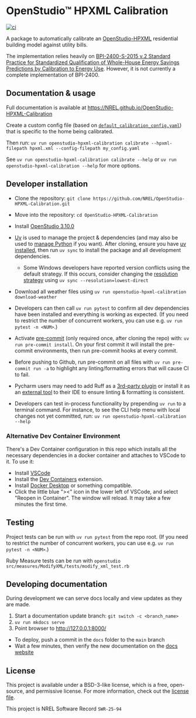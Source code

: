 # OpenStudio™ HPXML Calibration

[![ci](https://github.com/NREL/OpenStudio-HPXML-Calibration/actions/workflows/ci.yml/badge.svg?branch=main)](https://github.com/NREL/OpenStudio-HPXML-Calibration/actions/workflows/ci.yml)

A package to automatically calibrate an [OpenStudio-HPXML](https://github.com/NREL/OpenStudio-HPXML) residential building model against utility bills.

The implementation relies heavily on [BPI-2400-S-2015 v.2 Standard Practice for Standardized Qualification of Whole-House Energy Savings Predictions by Calibration to Energy Use](https://www.bpi.org/__cms/docs/20240523_BPI-2400-S-2015_Delta_Standard_v2.pdf).
However, it is not currently a complete implementation of BPI-2400.

## Documentation & usage

Full documentation is available at <https://NREL.github.io/OpenStudio-HPXML-Calibration>

Create a custom config file (based on [`default_calibration_config.yaml`](https://github.com/NREL/OpenStudio-HPXML-Calibration/blob/main/src/openstudio_hpxml_calibration/default_calibration_config.yaml)) that is specific to the home being calibrated.

Then run:
`uv run openstudio-hpxml-calibration calibrate --hpxml-filepath hpxml.xml --config-filepath my_config.yaml`

See `uv run openstudio-hpxml-calibration calibrate --help` or `uv run openstudio-hpxml-calibration --help` for more options.

## Developer installation

- Clone the repository: `git clone https://github.com/NREL/OpenStudio-HPXML-Calibration.git`
- Move into the repository: `cd OpenStudio-HPXML-Calibration`
- Install [OpenStudio 3.10.0](https://github.com/NREL/OpenStudio/releases/tag/v3.10.0)

- [Uv](https://docs.astral.sh/uv/) is used to manage the project & dependencies (and may also be used to [manage Python](https://docs.astral.sh/uv/guides/install-python/) if you want). After cloning, ensure you have
[uv installed](https://docs.astral.sh/uv/getting-started/installation/), then run `uv sync` to install the package and all development dependencies.
    - Some Windows developers have reported version conflicts using the default strategy. If this occurs, consider changing the [resolution strategy](https://docs.astral.sh/uv/concepts/resolution/#resolution-strategy) using `uv sync --resolution=lowest-direct`
- Download all weather files using `uv run openstudio-hpxml-calibration download-weather`
- Developers can then call `uv run pytest` to confirm all dev dependencies have been installed and everything is working as expected. (If you need to restrict the number of concurrent workers, you can use e.g. `uv run pytest -n <NUM>`.)
- Activate [pre-commit](https://pre-commit.com/) (only required once, after cloning the repo) with: `uv run pre-commit install`. On your first commit it will install the pre-commit environments, then run pre-commit hooks at every commit.
- Before pushing to Github, run pre-commit on all files with `uv run pre-commit run -a` to highlight any linting/formatting errors that will cause CI to fail.
- Pycharm users may need to add Ruff as a [3rd-party plugin](https://docs.astral.sh/ruff/editors/setup/#via-third-party-plugin) or install it as an [external tool](https://docs.astral.sh/ruff/editors/setup/#pycharm) to their IDE to ensure linting & formatting is consistent.
- Developers can test in-process functionality by prepending `uv run` to a terminal command. For instance, to see the CLI help menu with local changes not yet committed, run: `uv run openstudio-hpxml-calibration --help`

### Alternative Dev Container Environment

There's a Dev Container configuration in this repo which installs all the necessary dependencies in a docker container and attaches to VSCode to it. To use it:

- Install [VSCode](https://code.visualstudio.com/)
- Install the [Dev Containers](https://marketplace.visualstudio.com/items?itemName=ms-vscode-remote.remote-containers) extension.
- Install [Docker Desktop](https://www.docker.com/products/docker-desktop/) or something compatible.
- Click the little blue "><" icon in the lower left of VSCode, and select "Reopen in Container". The window will reload. It may take a few minutes the first time.

## Testing

Project tests can be run with `uv run pytest` from the repo root. (If you need to restrict the number of concurrent workers, you can use e.g. `uv run pytest -n <NUM>`.)

Ruby Measure tests can be run with `openstudio src/measures/ModifyXML/tests/modify_xml_test.rb`

## Developing documentation

During development we can serve docs locally and view updates as they are made.

1. Start a documentation update branch: `git switch -c <branch_name>`
1. `uv run mkdocs serve`
1. Point browser to <http://127.0.0.1:8000/>

- To deploy, push a commit in the `docs` folder to the `main` branch
- Wait a few minutes, then verify the new documentation on the [docs website](https://NREL.github.io/OpenStudio-HPXML-Calibration)

## License

This project is available under a BSD-3-like license, which is a free, open-source, and permissive license. For more information, check out the [license file](https://github.com/NREL/OpenStudio-HPXML-Calibration/blob/main/LICENSE.md).

This project is NREL Software Record `SWR-25-94`
